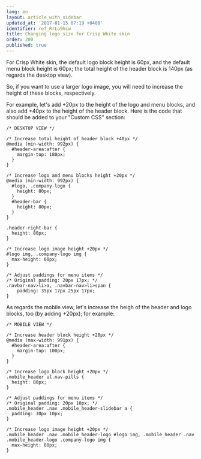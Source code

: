 ```yaml
---
lang: en
layout: article_with_sidebar
updated_at: '2017-01-15 07:19 +0400'
identifier: ref_RrLo9hcw
title: Changing logo size for Crisp White skin
order: 200
published: true
---
```

For Crisp White skin, the default logo block height is 60px, and the default menu block height is 60px; the total height of the header block is 140px (as regards the desktop view).

So, if you want to use a larger logo image, you will need to increase the height of these blocks, respectively.

For example, let's add +20px to the height of the logo and menu blocks, and also add +40px to the height of the header block. Here is the code that should be added to your "Custom CSS" section:

```
/* DESKTOP VIEW */

/* Increase total height of header block +40px */
@media (min-width: 992px) {
  #header-area:after {
    margin-top: 180px;
  }
}

/* Increase logo and menu blocks height +20px */
@media (min-width: 992px) {
  #logo, .company-logo {
    height: 80px;
  }
  #header-bar {
    height: 80px;
  }
}

.header-right-bar {
  height: 80px;
}

/* Increase logo image height +20px */
#logo img, .company-logo img {
  max-height: 60px;
}

/* Adjust paddings for menu items */
/* Original padding: 20px 17px; */
.navbar-nav>li>a, .navbar-nav>li>span {
    padding: 35px 17px 25px 17px;
}

```

As regards the mobile view, let's increase the heigh of the header and logo blocks, too (by adding +20px); for example:

```
/* MOBILE VIEW */

/* Increase header block height +20px */
@media (max-width: 991px) {
  #header-area:after {
    margin-top: 100px;
  }
}

/* Increase logo block height +20px */
.mobile_header ul.nav-pills {
  height: 80px;
}

/* Adjust paddings for menu items */
/* Original padding: 20px 10px; */
.mobile_header .nav .mobile_header-slidebar a {
  padding: 30px 10px;
}

/* Increase logo image height +20px */
.mobile_header .nav .mobile_header-logo #logo img, .mobile_header .nav .mobile_header-logo .company-logo img {
  max-height: 80px;
}

```
